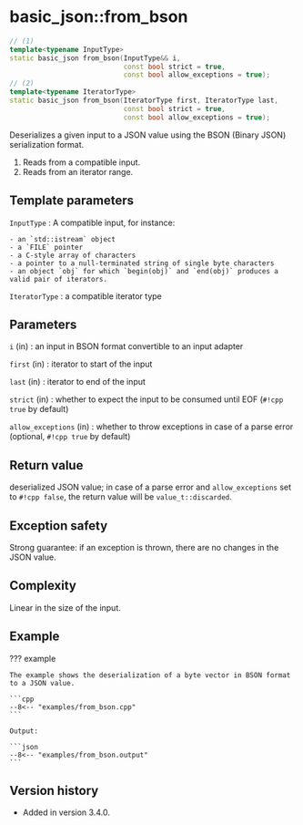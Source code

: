 # basic_json::from_bson

```cpp
// (1)
template<typename InputType>
static basic_json from_bson(InputType&& i,
                            const bool strict = true,
                            const bool allow_exceptions = true);
// (2)
template<typename IteratorType>
static basic_json from_bson(IteratorType first, IteratorType last,
                            const bool strict = true,
                            const bool allow_exceptions = true);
```

Deserializes a given input to a JSON value using the BSON (Binary JSON) serialization format.

1. Reads from a compatible input.
2. Reads from an iterator range.

## Template parameters

`InputType`
:   A compatible input, for instance:
    
    - an `std::istream` object
    - a `FILE` pointer
    - a C-style array of characters
    - a pointer to a null-terminated string of single byte characters
    - an object `obj` for which `begin(obj)` and `end(obj)` produces a valid pair of iterators.

`IteratorType`
:   a compatible iterator type

## Parameters

`i` (in)
:   an input in BSON format convertible to an input adapter

`first` (in)
:   iterator to start of the input

`last` (in)
:   iterator to end of the input

`strict` (in)
:   whether to expect the input to be consumed until EOF (`#!cpp true` by default)

`allow_exceptions` (in)
:   whether to throw exceptions in case of a parse error (optional, `#!cpp true` by default)

## Return value

deserialized JSON value; in case of a parse error and `allow_exceptions` set to `#!cpp false`, the return value will be
`value_t::discarded`.

## Exception safety

Strong guarantee: if an exception is thrown, there are no changes in the JSON value.

## Complexity

Linear in the size of the input.

## Example

??? example

    The example shows the deserialization of a byte vector in BSON format to a JSON value.
     
    ```cpp
    --8<-- "examples/from_bson.cpp"
    ```
    
    Output:
    
    ```json
    --8<-- "examples/from_bson.output"
    ```

## Version history

- Added in version 3.4.0.
